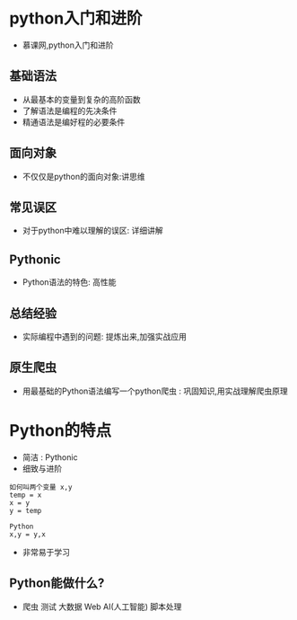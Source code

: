 # python入门和进阶
 * 慕课网,python入门和进阶
## 基础语法
 * 从最基本的变量到复杂的高阶函数
 * 了解语法是编程的先决条件
 * 精通语法是编好程的必要条件
## 面向对象
 * 不仅仅是python的面向对象:讲思维
## 常见误区
 * 对于python中难以理解的误区: 详细讲解
## Pythonic
 * Python语法的特色: 高性能
## 总结经验
 * 实际编程中遇到的问题: 提炼出来,加强实战应用
## 原生爬虫
 * 用最基础的Python语法编写一个python爬虫 : 巩固知识,用实战理解爬虫原理
# Python的特点
 * 简洁 : Pythonic
 * 细致与进阶
```
如何叫两个变量 x,y
temp = x
x = y
y = temp

Python
x,y = y,x
```
 * 非常易于学习
## Python能做什么?
 * 爬虫   测试  大数据   Web   AI(人工智能)   脚本处理


